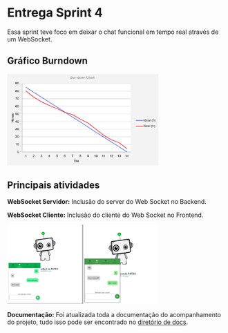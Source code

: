 # Entrega Sprint 4

Essa sprint teve foco em deixar o chat funcional em tempo real através de um
WebSocket.

## Gráfico Burndown

<img src="burndown4.png" width="350" title="Burndown">

## Principais atividades

**WebSocket Servidor:** Inclusão do server do Web Socket no Backend.

**WebSocket Cliente:** Inclusão do cliente do Web Socket no Frontend.

<img src="chat_funcional.jpeg" width="350" title="chat_funcional">

**Documentação:** Foi atualizada toda a documentação do acompanhamento do projeto, tudo isso pode ser
encontrado no [diretório de docs](https://github.com/ads-fatec-team3/chatbot/tree/master/docs).
